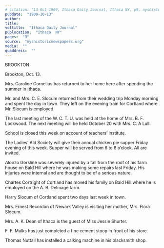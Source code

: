 ```yaml
---
# citation: "13 Oct 1909, Ithaca Daily Journal, Ithaca NY, p9, nyshistoricnewspapers.org."
pubdate:  "1909-10-13"
author: 
title: 
voltitle:  "Ithaca Daily Journal"
publocation:  "Ithaca  NY"
pages:  "9"
source:  "nyshistoricnewspapers.org"
media:  ""
quaddress:  ""
---
```

BROOKTON 

Brookton, Oct. 13. 

Mrs. Caroline Cornelius has returned to her home here after spending the summer in Ithaca.  

Mr. and Mrs. C. E. Slocum returned from their wedding trip Monday morning and spent the day in town. They left on the evening train for Cortland where Mr. Slocum is employed. 

The last meeting of the W. C. T. U. was held at the home of Mrs. B. F. Lockwood. The next meeting will be held October 20 with Mrs. C. A Lull. 

School is closed this week on account of teachers’ institute. 

The Ladies’ Ald Society will give their annual chicken pie supper Friday evening of this week. Supper will be served from 6 to 8 o’clock. All are invited. 

Alonzo Gorsline was severely injured by a fall from the roof of his farm house on Bald Hill where he was making some repairs last Friday. His injuries were internal and are thought to be of a serious nature. 

Chartes Cortright of Cortland has moved his family on Bald Hill where he is employed on the A. B. Delmage farm.  

Harry Slocum of Cortland spent two days last week in town.

Mrs. Ernest Recordon of Newark Valley is visiting her mother, Mrs. Flora Slocum.

Mrs. A. K. Dean of Ithaca is the guest of Miss Jessie Shurter.  

F. F. Mulks has just completed a fine cement stoop in front of his store.

Thomas Nuttall has installed a calking machine in his blacksmith shop. 

